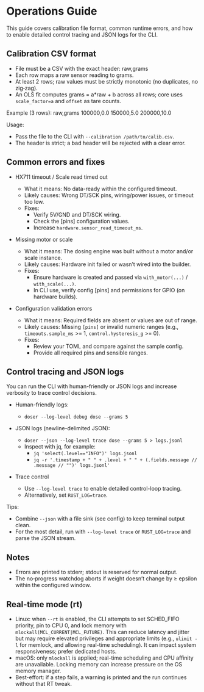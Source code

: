 # Operations Guide

This guide covers calibration file format, common runtime errors, and how to enable detailed control tracing and JSON logs for the CLI.

## Calibration CSV format

- File must be a CSV with the exact header:
  raw,grams
- Each row maps a raw sensor reading to grams.
- At least 2 rows; raw values must be strictly monotonic (no duplicates, no zig‑zag).
- An OLS fit computes grams = a\*raw + b across all rows; core uses `scale_factor=a` and `offset` as tare counts.

Example (3 rows):
raw,grams
100000,0.0
150000,5.0
200000,10.0

Usage:

- Pass the file to the CLI with `--calibration /path/to/calib.csv`.
- The header is strict; a bad header will be rejected with a clear error.

## Common errors and fixes

- HX711 timeout / Scale read timed out

  - What it means: No data-ready within the configured timeout.
  - Likely causes: Wrong DT/SCK pins, wiring/power issues, or timeout too low.
  - Fixes:
    - Verify 5V/GND and DT/SCK wiring.
    - Check the [pins] configuration values.
    - Increase `hardware.sensor_read_timeout_ms`.

- Missing motor or scale

  - What it means: The dosing engine was built without a motor and/or scale instance.
  - Likely causes: Hardware init failed or wasn’t wired into the builder.
  - Fixes:
    - Ensure hardware is created and passed via `with_motor(...)` / `with_scale(...)`.
    - In CLI use, verify config [pins] and permissions for GPIO (on hardware builds).

- Configuration validation errors
  - What it means: Required fields are absent or values are out of range.
  - Likely causes: Missing `[pins]` or invalid numeric ranges (e.g., `timeouts.sample_ms` >= 1, `control.hysteresis_g` >= 0).
  - Fixes:
    - Review your TOML and compare against the sample config.
    - Provide all required pins and sensible ranges.

## Control tracing and JSON logs

You can run the CLI with human-friendly or JSON logs and increase verbosity to trace control decisions.

- Human-friendly logs:

  - `doser --log-level debug dose --grams 5`

- JSON logs (newline-delimited JSON):

  - `doser --json --log-level trace dose --grams 5 > logs.jsonl`
  - Inspect with jq, for example:
    - `jq 'select(.level=="INFO")' logs.jsonl`
    - `jq -r '.timestamp + " " + .level + " " + (.fields.message // .message // "")' logs.jsonl'`

- Trace control
  - Use `--log-level trace` to enable detailed control-loop tracing.
  - Alternatively, set `RUST_LOG=trace`.

Tips:

- Combine `--json` with a file sink (see config) to keep terminal output clean.
- For the most detail, run with `--log-level trace` or `RUST_LOG=trace` and parse the JSON stream.

## Notes

- Errors are printed to stderr; stdout is reserved for normal output.
- The no‑progress watchdog aborts if weight doesn’t change by ≥ epsilon within the configured window.

## Real-time mode (rt)

- Linux: when `--rt` is enabled, the CLI attempts to set SCHED_FIFO priority, pin to CPU 0, and lock memory with `mlockall(MCL_CURRENT|MCL_FUTURE)`. This can reduce latency and jitter but may require elevated privileges and appropriate limits (e.g., `ulimit -l` for memlock, and allowing real-time scheduling). It can impact system responsiveness; prefer dedicated hosts.
- macOS: only `mlockall` is applied; real-time scheduling and CPU affinity are unavailable. Locking memory can increase pressure on the OS memory manager.
- Best-effort: if a step fails, a warning is printed and the run continues without that RT tweak.
